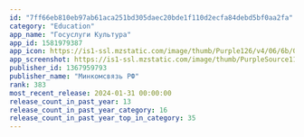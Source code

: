 ```yaml
---
id: "7ff66eb810eb97ab61aca251bd305daec20bde1f110d2ecfa84debd5bf0aa2fa"
category: "Education"
app_name: "Госуслуги Культура"
app_id: 1581979387
app_icon: https://is1-ssl.mzstatic.com/image/thumb/Purple126/v4/06/6b/00/066b006e-732b-1df9-bb1f-d6112b4dd6d1/AppIcon-1x_U007ephone-0-85-220-0.png/1024x1024bb.png
app_screenshot: https://is1-ssl.mzstatic.com/image/thumb/PurpleSource116/v4/bc/f9/d1/bcf9d106-e460-3683-f1bf-5f8d30edd56f/135b31b5-c477-4c05-be4b-0df071f3b401_1.jpg/1242x2688bb.png
publisher_id: 1367959793
publisher_name: "Минкомсвязь РФ"
rank: 383
most_recent_release: 2024-01-31 00:00:00
release_count_in_past_year: 13
release_count_in_past_year_category: 16
release_count_in_past_year_top_in_category: 35
---
```

